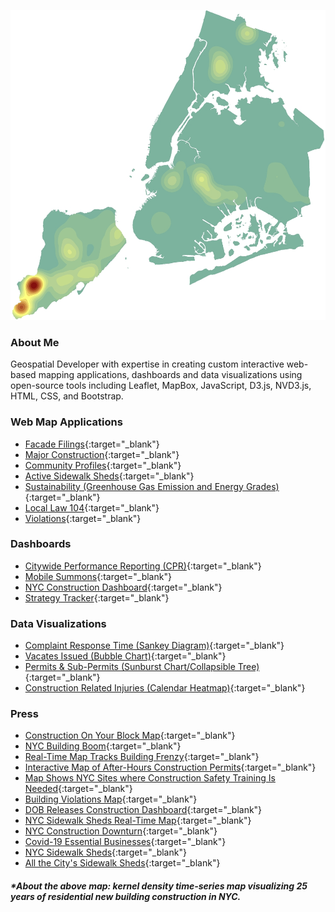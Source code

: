 ![Image](NB_Residential_1996_2021.gif)
### About Me
Geospatial Developer with expertise in creating custom interactive web-based mapping applications, dashboards and data visualizations using open-source tools including Leaflet, MapBox, JavaScript, D3.js, NVD3.js, HTML, CSS, and Bootstrap.

### Web Map Applications
- [Facade Filings](https://benmancell.github.io/FacadeFilings/index_facade_cycle9.html){:target="_blank"}
- [Major Construction](https://benmancell.github.io/ActiveNB_A1enlargements/index_ChartsLyrs.html){:target="_blank"}
- [Community Profiles](https://benmancell.github.io/CommunityProfiles/index.html){:target="_blank"}
- [Active Sidewalk Sheds](https://benmancell.github.io/ActiveShedPermits/index_ChartsLyrs.html){:target="_blank"}
- [Sustainability (Greenhouse Gas Emission and Energy Grades)](https://benmancell.github.io/SustainabilityMaps/){:target="_blank"}
- [Local Law 104](https://benmancell.github.io/LL104/index_vioUnitRatio.html){:target="_blank"}
- [Violations](https://benmancell.github.io/Violations/index_choropleth_txt.html){:target="_blank"}

### Dashboards
- [Citywide Performance Reporting (CPR)](https://benmancell.github.io/CitywidePerformanceReporting/index.html){:target="_blank"}
- [Mobile Summons](https://benmancell.github.io/MobileSummonsDashboard/index2.html){:target="_blank"}
- [NYC Construction Dashboard](https://benmancell.github.io/ConstructionDashboard_2021/index.html){:target="_blank"}
- [Strategy Tracker](https://benmancell.github.io/StrategyTracker/){:target="_blank"}

### Data Visualizations
- [Complaint Response Time (Sankey Diagram)](https://benmancell.github.io/SankeyDiagram/index.html){:target="_blank"}
- [Vacates Issued (Bubble Chart)](https://benmancell.github.io/BubbleChart/index_vacates.html){:target="_blank"}
- [Permits & Sub-Permits (Sunburst Chart/Collapsible Tree)](https://benmancell.github.io/SunburstChart/index.html){:target="_blank"}
- [Construction Related Injuries (Calendar Heatmap)](https://benmancell.github.io/CalendarHeatMap/heatMap_injuries.html){:target="_blank"}
 
### Press

- [Construction On Your Block Map](https://gothamist.com/news/new-real-time-construction-on-your-block-map-launched-by-nyc-department-of-buildings){:target="_blank"}
- [NYC Building Boom](https://www.nytimes.com/2017/11/30/realestate/construction-permits-and-a-new-york-building-boom.html?smid=tw-share){:target="_blank"}
- [Real-Time Map Tracks Building Frenzy](https://www.nytimes.com/2018/08/21/nyregion/construction-map-buildings-department.html?smtyp=cur&smid=tw-nytmetro){:target="_blank"}
- [Interactive Map of After-Hours Construction Permits](https://www.6sqft.com/dob-releases-new-interactive-map-tracking-after-hours-construction-permits-throughout-the-city/){:target="_blank"}
- [Map Shows NYC Sites where Construction Safety Training Is Needed](https://www.personalinjuryjustice.com/blog/map-shows-nyc-sites-where-construction-safety-training-is-needed/){:target="_blank"}
- [Building Violations Map](https://nyc.urbanize.city/post/new-dob-map-will-tell-you-if-your-apartment-building-has-too-many-violations){:target="_blank"}
- [DOB Releases Construction Dashboard](https://www.paintsquare.com/news/view/?17768){:target="_blank"}
- [NYC Sidewalk Sheds Real-Time Map](https://ny.curbed.com/2018/4/11/17226456/nyc-sidewalk-shed-map-real-time){:target="_blank"}
- [NYC Construction Downturn](https://www.crainsnewyork.com/real-estate/end-era-construction-permits-declined-2018){:target="_blank"}
- [Covid-19 Essential Businesses](https://ny.curbed.com/2020/4/3/21206956/new-york-construction-sites-map-coronavirus){:target="_blank"}
- [NYC Sidewalk Sheds](https://www.nytimes.com/2017/05/02/nyregion/new-york-has-280-miles-of-scaffolding-and-a-map-to-navigate-it.html?smid=tw-nytmetro&smtyp=cur){:target="_blank"}
- [All the City's Sidewalk Sheds](https://www.nytimes.com/2018/06/14/realestate/sidewalk-construction-sheds-daily-count.html){:target="_blank"}

<h4><i>*About the above map: kernel density time-series map visualizing 25 years of residential new building construction in NYC.</i></h4>



